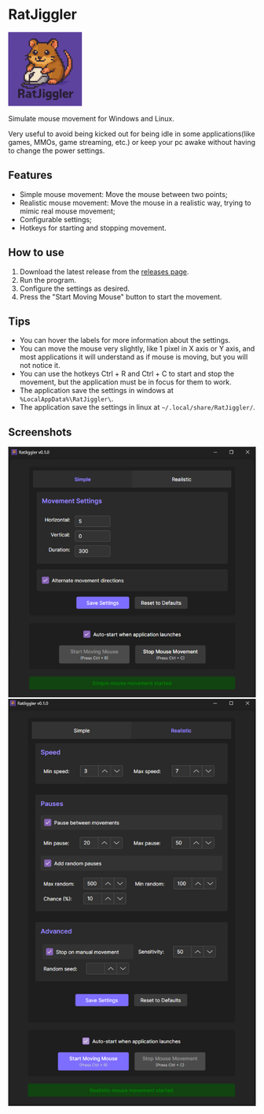 # RatJiggler
[<img src="./src/RatJiggler/Assets/logo.png" width="150" />](./src/RatJiggler/Assets/logo.png) 

Simulate mouse movement for Windows and Linux.

Very useful to avoid being kicked out for being idle in some applications(like games, MMOs, game streaming, etc.)
or keep your pc awake without having to change the power settings.

## Features

- Simple mouse movement: Move the mouse between two points;
- Realistic mouse movement: Move the mouse in a realistic way, trying to mimic real mouse movement;
- Configurable settings;
- Hotkeys for starting and stopping movement.

## How to use

1. Download the latest release from the [releases page](https://github.com/adleywd/RatJiggler/releases).
2. Run the program.
3. Configure the settings as desired.
4. Press the "Start Moving Mouse" button to start the movement.

## Tips

- You can hover the labels for more information about the settings.
- You can move the mouse very slightly, like 1 pixel in X axis or Y axis, and most applications it will understand as if mouse is moving, but you will not notice it.
- You can use the hotkeys Ctrl + R and Ctrl + C to start and stop the movement, but the application must be in focus for them to work.
- The application save the settings in windows at `%LocalAppData%\RatJiggler\`.
- The application save the settings in linux at `~/.local/share/RatJiggler/`.

## Screenshots
![screenshot1.png](./assets/screenshot1.png)
![screenshot2.png](./assets/screenshot2.png)

